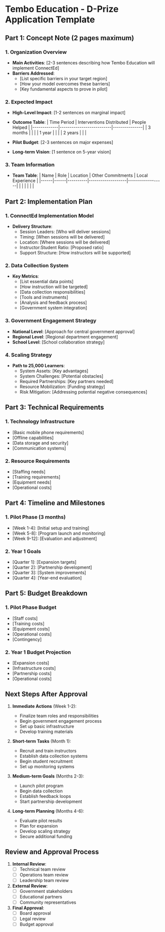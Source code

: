 # Tembo Education - D-Prize Application Template

## Part 1: Concept Note (2 pages maximum)

### 1. Organization Overview
- **Main Activities**: [2-3 sentences describing how Tembo Education will implement ConnectEd]
- **Barriers Addressed**:
  - [List specific barriers in your target region]
  - [How your model overcomes these barriers]
  - [Key fundamental aspects to prove in pilot]

### 2. Expected Impact
- **High-Level Impact**: [1-2 sentences on marginal impact]
- **Outcome Table**:
  | Time Period | Interventions Distributed | People Helped |
  |-------------|--------------------------|---------------|
  | 3 months    |                          |               |
  | 1 year      |                          |               |
  | 2 years     |                          |               |

- **Pilot Budget**: [2-3 sentences on major expenses]
- **Long-term Vision**: [1 sentence on 5-year vision]

### 3. Team Information
- **Team Table**:
  | Name | Role | Location | Other Commitments | Local Experience |
  |------|------|----------|-------------------|------------------|
  |      |      |          |                   |                  |

## Part 2: Implementation Plan

### 1. ConnectEd Implementation Model
- **Delivery Structure**:
  - Session Leaders: [Who will deliver sessions]
  - Timing: [When sessions will be delivered]
  - Location: [Where sessions will be delivered]
  - Instructor:Student Ratio: [Proposed ratio]
  - Support Structure: [How instructors will be supported]

### 2. Data Collection System
- **Key Metrics**:
  - [List essential data points]
  - [How instruction will be targeted]
  - [Data collection responsibilities]
  - [Tools and instruments]
  - [Analysis and feedback process]
  - [Government system integration]

### 3. Government Engagement Strategy
- **National Level**: [Approach for central government approval]
- **Regional Level**: [Regional department engagement]
- **School Level**: [School collaboration strategy]

### 4. Scaling Strategy
- **Path to 25,000 Learners**:
  - System Assets: [Key advantages]
  - System Challenges: [Potential obstacles]
  - Required Partnerships: [Key partners needed]
  - Resource Mobilization: [Funding strategy]
  - Risk Mitigation: [Addressing potential negative consequences]

## Part 3: Technical Requirements

### 1. Technology Infrastructure
- [Basic mobile phone requirements]
- [Offline capabilities]
- [Data storage and security]
- [Communication systems]

### 2. Resource Requirements
- [Staffing needs]
- [Training requirements]
- [Equipment needs]
- [Operational costs]

## Part 4: Timeline and Milestones

### 1. Pilot Phase (3 months)
- [Week 1-4]: [Initial setup and training]
- [Week 5-8]: [Program launch and monitoring]
- [Week 9-12]: [Evaluation and adjustment]

### 2. Year 1 Goals
- [Quarter 1]: [Expansion targets]
- [Quarter 2]: [Partnership development]
- [Quarter 3]: [System improvements]
- [Quarter 4]: [Year-end evaluation]

## Part 5: Budget Breakdown

### 1. Pilot Phase Budget
- [Staff costs]
- [Training costs]
- [Equipment costs]
- [Operational costs]
- [Contingency]

### 2. Year 1 Budget Projection
- [Expansion costs]
- [Infrastructure costs]
- [Partnership costs]
- [Operational costs]

## Next Steps After Approval

1. **Immediate Actions** (Week 1-2):
   - Finalize team roles and responsibilities
   - Begin government engagement process
   - Set up basic infrastructure
   - Develop training materials

2. **Short-term Tasks** (Month 1):
   - Recruit and train instructors
   - Establish data collection systems
   - Begin student recruitment
   - Set up monitoring systems

3. **Medium-term Goals** (Months 2-3):
   - Launch pilot program
   - Begin data collection
   - Establish feedback loops
   - Start partnership development

4. **Long-term Planning** (Months 4-6):
   - Evaluate pilot results
   - Plan for expansion
   - Develop scaling strategy
   - Secure additional funding

## Review and Approval Process

1. **Internal Review**:
   - [ ] Technical team review
   - [ ] Operations team review
   - [ ] Leadership team review

2. **External Review**:
   - [ ] Government stakeholders
   - [ ] Educational partners
   - [ ] Community representatives

3. **Final Approval**:
   - [ ] Board approval
   - [ ] Legal review
   - [ ] Budget approval 